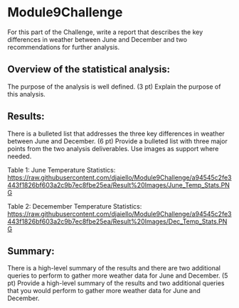 # Module9Challenge
For this part of the Challenge, write a report that describes the key differences in weather between June and December and two recommendations for further analysis.

## Overview of the statistical analysis:

The purpose of the analysis is well defined. (3 pt)
Explain the purpose of this analysis.

## Results:

There is a bulleted list that addresses the three key differences in weather between June and December. (6 pt)
Provide a bulleted list with three major points from the two analysis deliverables. Use images as support where needed.

Table 1: June Temperature Statistics:
https://raw.githubusercontent.com/djaiello/Module9Challenge/a94545c2fe3443f1826bf603a2c9b7ec8fbe25ea/Result%20Images/June_Temp_Stats.PNG

Table 2: Decemember Temperature Statistics:
https://raw.githubusercontent.com/djaiello/Module9Challenge/a94545c2fe3443f1826bf603a2c9b7ec8fbe25ea/Result%20Images/Dec_Temp_Stats.PNG

## Summary:

There is a high-level summary of the results and there are two additional queries to perform to gather more weather data for June and December. (5 pt)
Provide a high-level summary of the results and two additional queries that you would perform to gather more weather data for June and December.
